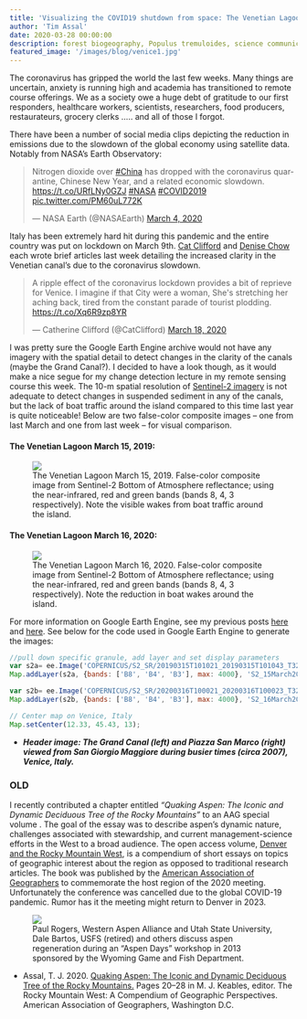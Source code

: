 ```yaml
---
title: 'Visualizing the COVID19 shutdown from space: The Venetian Lagoon'
author: 'Tim Assal'
date: 2020-03-28 00:00:00
description: forest biogeography, Populus tremuloides, science communication 
featured_image: '/images/blog/venice1.jpg'
---
```


The coronavirus has gripped the world the last few weeks. Many things are uncertain, anxiety is running high and academia has transitioned to remote course offerings. We as a society owe a huge debt of gratitude to our first responders, healthcare workers, scientists, researchers, food producers, restaurateurs, grocery clerks ….. and all of those I forgot.

There have been a number of social media clips depicting the reduction in emissions due to the slowdown of the global economy using satellite data. Notably from NASA’s Earth Observatory:

<blockquote class="twitter-tweet tw-align-center"><p lang="en" dir="ltr">Nitrogen dioxide over <a href="https://twitter.com/hashtag/China?src=hash&amp;ref_src=twsrc%5Etfw">#China</a> has dropped with the coronavirus quarantine, Chinese New Year, and a related economic slowdown. <a href="https://t.co/URfLNy0GZJ">https://t.co/URfLNy0GZJ</a> <a href="https://twitter.com/hashtag/NASA?src=hash&amp;ref_src=twsrc%5Etfw">#NASA</a> <a href="https://twitter.com/hashtag/COVID2019?src=hash&amp;ref_src=twsrc%5Etfw">#COVID2019</a> <a href="https://t.co/PM60uL772K">pic.twitter.com/PM60uL772K</a></p>&mdash; NASA Earth (@NASAEarth) <a href="https://twitter.com/NASAEarth/status/1235330706827554817?ref_src=twsrc%5Etfw">March 4, 2020</a></blockquote> <script async src="https://platform.twitter.com/widgets.js" charset="utf-8"></script> 

Italy has been extremely hard hit during this pandemic and the entire country was put on lockdown on March 9th. [Cat Clifford](https://www.cnbc.com/2020/03/18/photos-water-in-venice-italys-canals-clear-amid-covid-19-lockdown.html) and [Denise Chow](https://www.nbcnews.com/science/environment/coronavirus-shutdowns-have-unintended-climate-benefits-n1161921) each wrote brief articles last week detailing the increased clarity in the Venetian canal’s due to the coronavirus slowdown.

<blockquote class="twitter-tweet tw-align-center"><p lang="en" dir="ltr">A ripple effect of the coronavirus lockdown provides a bit of reprieve for Venice. I imagine if that City were a woman, She&#39;s stretching her aching back, tired from the constant parade of tourist plodding. <a href="https://t.co/Xq6R9zp8YR">https://t.co/Xq6R9zp8YR</a></p>&mdash; Catherine Clifford (@CatClifford) <a href="https://twitter.com/CatClifford/status/1240324723382325248?ref_src=twsrc%5Etfw">March 18, 2020</a></blockquote> <script async src="https://platform.twitter.com/widgets.js" charset="utf-8"></script> 

I was pretty sure the Google Earth Engine archive would not have any imagery with the spatial detail to detect changes in the clarity of the canals (maybe the Grand Canal?). I decided to have a look though, as it would make a nice segue for my change detection lecture in my remote sensing course this week. The 10-m spatial resolution of [Sentinel-2 imagery](http://www.timassal.com/2016/06/30/sentinel-2a-satellite-bolsters-the-open-access-earth-observation-record/) is not adequate to detect changes in suspended sediment in any of the canals, but the lack of boat traffic around the island compared to this time last year is quite noticeable! Below are two false-color composite images – one from last March and one from last week – for visual comparison.

#### The Venetian Lagoon March 15, 2019:

<figure>
  <img src='../../images/blog/GEE_S2_15March2019.jpg'>
  <figcaption>The Venetian Lagoon March 15, 2019. False-color composite image from Sentinel-2 Bottom of Atmosphere reflectance; using the near-infrared, red and green bands (bands 8, 4, 3 respectively). Note the visible wakes from boat traffic around the island.</figcaption>
</figure>

#### The Venetian Lagoon March 16, 2020:

<figure>
  <img src='../../images/blog/GEE_S2_16March2020.jpg'>
  <figcaption>The Venetian Lagoon March 16, 2020. False-color composite image from Sentinel-2 Bottom of Atmosphere reflectance; using the near-infrared, red and green bands (bands 8, 4, 3 respectively). Note the reduction in boat wakes around the island.</figcaption>
</figure>

For more information on Google Earth Engine, see my previous posts [here](http://www.timassal.com/2019/02/11/exploring-vegetation-dynamics-using-google-earth-engine/) and [here](http://www.timassal.com/2018/01/09/a-brief-foray-into-google-earth-engine-calculate-ndvi-from-the-cloud/). See below for the code used in Google Earth Engine to generate the images:


``` js
//pull down specific granule, add layer and set display parameters
var s2a= ee.Image('COPERNICUS/S2_SR/20190315T101021_20190315T101043_T32TQR');
Map.addLayer(s2a, {bands: ['B8', 'B4', 'B3'], max: 4000}, 'S2_15March2019')

var s2b= ee.Image('COPERNICUS/S2_SR/20200316T100021_20200316T100023_T32TQR');
Map.addLayer(s2b, {bands: ['B8', 'B4', 'B3'], max: 4000}, 'S2_16March2020')

// Center map on Venice, Italy
Map.setCenter(12.33, 45.43, 13);
```
* ***Header image: The Grand Canal (left) and Piazza San Marco (right) viewed from San Giorgio Maggiore during busier times (circa 2007), Venice, Italy.***

### OLD

I recently contributed a chapter entitled *“Quaking Aspen: The Iconic and Dynamic Deciduous Tree of the Rocky Mountains”* to an AAG special volume . The goal of the essay was to describe aspen’s dynamic nature, challenges associated with stewardship, and current management-science efforts in the West to a broad audience. The open access volume, [Denver and the Rocky Mountain West](http://www.aag.org/cs/publications/special/the_rocky_mountain_west), is a compendium of short essays on topics of geographic interest about the region as opposed to traditional research articles. The book was published by the [American Association of Geographers](http://www.aag.org/) to commemorate the host region of the 2020 meeting. Unfortunately the conference was cancelled due to the global COVID-19 pandemic. Rumor has it the meeting might return to Denver in 2023.

<figure>
  <img src='../../images/blog/Aspen-paul.jpg'>
  <figcaption>Paul Rogers, Western Aspen Alliance and Utah State University, Dale Bartos, USFS (retired) and others discuss aspen regeneration during an “Aspen Days” workshop in 2013 sponsored by the Wyoming Game and Fish Department.</figcaption>
</figure>

*  Assal, T. J. 2020. [Quaking Aspen: The Iconic and Dynamic Deciduous Tree of the Rocky Mountains.](https://www.researchgate.net/publication/340846160_Quaking_Aspen_The_Iconic_and_Dynamic_Deciduous_Tree_of_the_Rocky_Mountains) Pages 20–28 in M. J. Keables, editor. The Rocky Mountain West: A Compendium of Geographic Perspectives. American Association of Geographers, Washington D.C.
